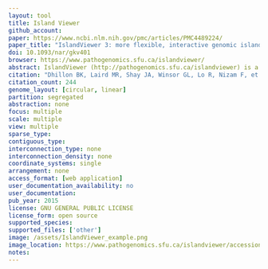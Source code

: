 ```yaml
---
layout: tool 
title: Island Viewer
github_account: 
paper: https://www.ncbi.nlm.nih.gov/pmc/articles/PMC4489224/
paper_title: "IslandViewer 3: more flexible, interactive genomic island discovery, visualization and analysis"
doi: 10.1093/nar/gkv401
browser: https://www.pathogenomics.sfu.ca/islandviewer/
abstract: IslandViewer (http://pathogenomics.sfu.ca/islandviewer) is a widely used web-based resource for the prediction and analysis of genomic islands (GIs) in bacterial and archaeal genomes. GIs are clusters of genes of probable horizontal origin, and are of high interest since they disproportionately encode genes involved in medically and environmentally important adaptations, including antimicrobial resistance and virulence. We now report a major new release of IslandViewer, since the last release in 2013. IslandViewer 3 incorporates a completely new genome visualization tool, IslandPlot, enabling for the first time interactive genome analysis and gene search capabilities using synchronized circular, horizontal and vertical genome views. In addition, more curated virulence factors and antimicrobial resistance genes have been incorporated, and homologs of these genes identified in closely related genomes using strict filters. Pathogen-associated genes have been re-calculated for all pre-computed complete genomes. For user-uploaded genomes to be analysed, IslandViewer 3 can also now handle incomplete genomes, with an improved queuing system on compute nodes to handle user demand. Overall, IslandViewer 3 represents a significant new version of this GI analysis software, with features that may make it more broadly useful for general microbial genome analysis and visualization.
citation: "Dhillon BK, Laird MR, Shay JA, Winsor GL, Lo R, Nizam F, et al. IslandViewer 3: more flexible, interactive genomic island discovery, visualization and analysis. Nucleic Acids Res. 2015;43: W104–8."
citation_count: 244
genome_layout: [circular, linear]
partition: segregated
abstraction: none
focus: multiple
scale: multiple
view: multiple
sparse_type: 
contiguous_type: 
interconnection_type: none
interconnection_density: none
coordinate_systems: single
arrangement: none
access_format: [web application]
user_documentation_availability: no
user_documentation: 
pub_year: 2015
license: GNU GENERAL PUBLIC LICENSE
license_form: open source
supported_species: 
supported_files: ['other']
image: /assets/IslandViewer_example.png
image_location: https://www.pathogenomics.sfu.ca/islandviewer/accession/NC_004631.1/?&load=%257B%2522m%2522%253A%257B%2522s%2522%253A4493092.18200115%252C%2522e%2522%253A4526150.469091758%252C%2522id%2522%253A%25222210%2522%252C%2522c%2522%253A500%252C%2522x%2522%253A%2522auto%2522%252C%2522y%2522%253A%2522auto%2522%252C%2522l%2522%253A600%257D%252C%2522un%2522%253A%255B%255D%252C%2522d%2522%253A%257B%2522v%2522%253Atrue%252C%2522t%2522%253A152.046875%252C%2522l%2522%253A836.234375%257D%257D?&load=%257B%2522m%2522%253A%257B%2522s%2522%253A4493298.565905276%252C%2522e%2522%253A4513493%252C%2522id%2522%253A%25222210%2522%252C%2522c%2522%253A500%252C%2522x%2522%253A%2522auto%2522%252C%2522y%2522%253A%2522auto%2522%252C%2522l%2522%253A600%257D%252C%2522un%2522%253A%255B%255D%252C%2522d%2522%253A%257B%2522v%2522%253Atrue%252C%2522t%2522%253A185.09375%252C%2522l%2522%253A840.3125%257D%257D
notes: 
---
```

